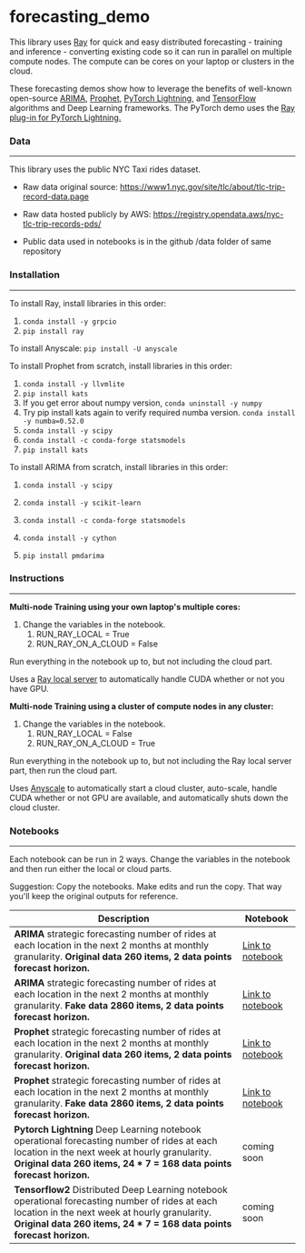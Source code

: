 
# forecasting_demo

This library uses [Ray](https://docs.ray.io/en/latest/) for quick and easy distributed forecasting - training and inference - converting existing code so it can run in parallel on multiple compute nodes.  The compute can be cores on your laptop or clusters in the cloud.  

These forecasting demos show how to leverage the benefits of well-known open-source [ARIMA](https://en.wikipedia.org/wiki/Autoregressive_integrated_moving_average), [Prophet](https://facebook.github.io/prophet/), [PyTorch Lightning](https://pytorch-lightning.readthedocs.io/en/latest/), and [TensorFlow](https://www.tensorflow.org/) algorithms and Deep Learning frameworks. The PyTorch demo uses the [Ray plug-in for PyTorch Lightning.](https://github.com/ray-project/ray_lightning?ref=pythonrepo.com)



### Data

------

This library uses the public NYC Taxi rides dataset. 

- Raw data original source: https://www1.nyc.gov/site/tlc/about/tlc-trip-record-data.page

- Raw data hosted publicly by AWS:  https://registry.opendata.aws/nyc-tlc-trip-records-pds/

- Public data used in notebooks is in the github /data folder of same repository

  

### Installation

------

To install Ray, install libraries in this order:

1. `conda install -y grpcio`
2. `pip install ray`

To install Anyscale:  `pip install -U anyscale`

To install Prophet from scratch, install libraries in this order:

1. `conda install -y llvmlite`
1. `pip install kats`
3. If you get error about numpy version, `conda uninstall -y numpy`
3. Try pip install kats again to verify required numba version.  `conda install -y numba=0.52.0`  
3. `conda install -y scipy`
3. `conda install -c conda-forge statsmodels`
4. `pip install kats`

To install ARIMA from scratch, install libraries in this order:

1. `conda install -y scipy`

2. `conda install -y scikit-learn`

3. `conda install -c conda-forge statsmodels`

4. `conda install -y cython`

5. `pip install pmdarima`

   

### Instructions

------

**Multi-node Training using your own laptop's multiple cores:** <br>

1. Change the variables in the notebook.
   1. RUN_RAY_LOCAL = True 
   2. RUN_RAY_ON_A_CLOUD = False 

Run everything in the notebook up to, but not including the cloud part.

Uses a [Ray local server](https://docs.ray.io/en/latest/walkthrough.html) to automatically handle CUDA whether or not you have GPU.



**Multi-node Training using a cluster of compute nodes in any cluster:** <br>

1. Change the variables in the notebook.
   1. RUN_RAY_LOCAL = False 
   2. RUN_RAY_ON_A_CLOUD = True 


Run everything in the notebook up to, but not including the Ray local server part, then run the cloud part.

Uses [Anyscale](https://docs.anyscale.com/) to automatically start a cloud cluster, auto-scale, handle CUDA whether or not GPU are available, and automatically shuts down the cloud cluster.



### Notebooks

------

Each notebook can be run in 2 ways.  Change the variables in the notebook and then run either the local or cloud parts.  

Suggestion: Copy the notebooks.  Make edits and run the copy.  That way you'll keep the original outputs for reference.

| Description                                                  | Notebook                                                     |
| ------------------------------------------------------------ | ------------------------------------------------------------ |
| **ARIMA** strategic forecasting number of rides at each location in the next 2 months at monthly granularity. **Original data 260 items, 2 data points forecast horizon.** | [ Link to notebook  ](https://github.com/anyscale/demos/blob/master/forecasting_demo/nyctaxi_arima_simple_SMALL_data.ipynb) |
| **ARIMA** strategic forecasting number of rides at each location in the next 2 months at monthly granularity. **Fake data 2860 items, 2 data points forecast horizon.** | [  Link to notebook  ](https://github.com/anyscale/demos/blob/master/forecasting_demo/nyctaxi_arima_simple_MEDIUM_data.ipynb) |
| **Prophet** strategic forecasting number of rides at each location in the next 2 months at monthly granularity. **Original data 260 items, 2 data points forecast horizon.** | [  Link to notebook  ](https://github.com/anyscale/demos/blob/master/forecasting_demo/nyctaxi_prophet_simple_SMALL_data.ipynb) |
| **Prophet** strategic forecasting number of rides at each location in the next 2 months at monthly granularity. **Fake data 2860 items, 2 data points forecast horizon.** | [  Link to notebook  ](https://github.com/anyscale/demos/blob/master/forecasting_demo/nyctaxi_prophet_simple_MEDIUM_data.ipynb) |
| **Pytorch Lightning** Deep Learning notebook operational forecasting number of rides at each location in the next week at hourly granularity.  **Original data 260 items, 24 * 7 = 168 data points forecast horizon.** | coming soon                                                  |
| **Tensorflow2** Distributed Deep Learning notebook operational forecasting number of rides at each location in the next week at hourly granularity.  **Original data 260 items, 24 * 7 = 168 data points forecast horizon.** | coming soon                                                  |



